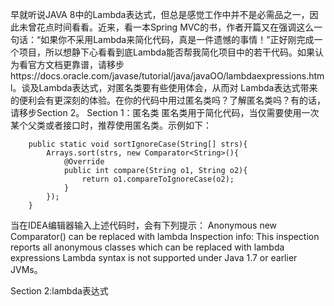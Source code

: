 早就听说JAVA 8中的Lambda表达式，但总是感觉工作中并不是必需品之一，因此未曾花点时间看看。近来，看一本Spring MVC的书，作者开篇又在强调这么一句话：“如果你不采用Lambda来简化代码，真是一件遗憾的事情！”正好刚完成一个项目，所以想静下心看看到底Lambda能否帮我简化项目中的若干代码。如果认为看官方文档更靠谱，请移步https://docs.oracle.com/javase/tutorial/java/javaOO/lambdaexpressions.html。谈及Lambda表达式，对匿名类要有些使用体会，从而对
Lambda表达式带来的便利会有更深刻的体验。在你的代码中用过匿名类吗？了解匿名类吗？有的话，请移步Section 2。
Section 1：匿名类
匿名类用于简化代码，当仅需要使用一次某个父类或者接口时，推荐使用匿名类。示例如下：
``````
    public static void sortIgnoreCase(String[] strs){
        Arrays.sort(strs, new Comparator<String>(){
            @Override
            public int compare(String o1, String o2){
                return o1.compareToIgnoreCase(o2);
            }
        });
    }
```````
当在IDEA编辑器输入上述代码时，会有下列提示：
Anonymous new Comparator<String>() can be replaced with lambda
Inspection info: This inspection reports all anonymous classes which can be replaced with lambda expressions
Lambda syntax is not supported under Java 1.7 or earlier JVMs。

Section 2:lambda表达式